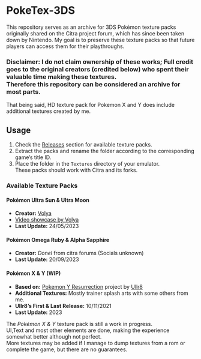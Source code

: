 # PokeTex-3DS

This repository serves as an archive for 3DS Pokémon texture packs originally shared on the Citra project forum, which has since been taken down by Nintendo. My goal is to preserve these texture packs so that future players can access them for their playthroughs.<br>

### Disclaimer: I do not claim ownership of these works; Full credit goes to the original creators (credited below) who spent their valuable time making these textures.<br> Therefore this repository can be considered an archive for most parts.<br>
That being said, HD texture pack for Pokemon X and Y does include additional textures created by me.

## **Usage**  
1. Check the [Releases](https://github.com/Gray-Rice/PokeTex-3DS/releases) section for available texture packs.<br>
2. Extract the packs and rename the folder according to the corresponding game’s title ID.<br> 
3. Place the folder in the `Textures` directory of your emulator.<br>
   These packs should work with Citra and its forks.  

### **Available Texture Packs**  

#### **Pokémon Ultra Sun & Ultra Moon**  
- **Creator:** [Volya](https://x.com/VolyaVolyaVolya)
- [Video showcase by Volya](https://www.youtube.com/watch?v=4iukcTSoR9E)
- **Last Update:** 24/05/2023  

#### **Pokémon Omega Ruby & Alpha Sapphire**  
- **Creator:** *Donel* from citra forums (Socials unknown)  
- **Last Update:** 20/09/2023  

#### **Pokémon X & Y (WIP)**  
- **Based on:** [Pokemon Y Resurrection](https://github.com/Ullr8/Pokemon-Y-Resurrection) project by [Ullr8](https://github.com/Ullr8)
- **Additional Textures:** Mostly trainer splash arts with some others from me.
- **Ullr8’s First & Last Release:** 10/11/2021  
- **Last Update:** 2023  

The *Pokémon X & Y* texture pack is still a work in progress.<br>
UI,Text and most other elements are done, making the experience somewhat better although not perfect.<br>
More textures may be added if I manage to dump textures from a rom or complete the game, but there are no guarantees. 
